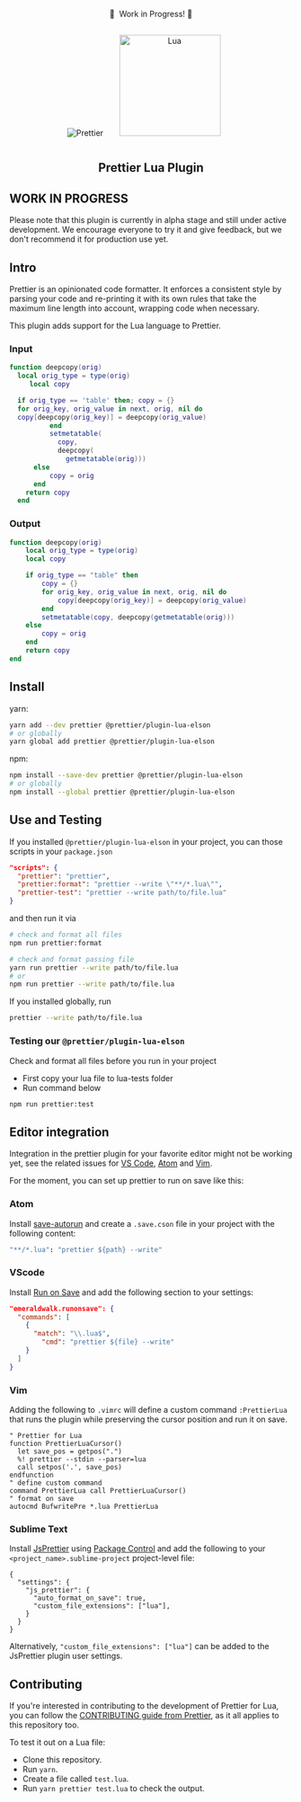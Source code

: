 <p align="center">
    🚧 &nbsp;Work in Progress!&nbsp;🚧
</p>

<div align="center">
<img alt="Prettier"
  src="https://raw.githubusercontent.com/prettier/prettier-logo/master/images/prettier-icon-light.png">
<img alt="Lua" height="180" hspace="25" vspace="15"
  src="https://commons.wikimedia.org/wiki/Special:Redirect/file/Lua-logo-nolabel.svg">
</div>

<h2 align="center">Prettier Lua Plugin</h2>

## WORK IN PROGRESS

Please note that this plugin is currently in alpha stage and still under active development. We encourage everyone to try it and give feedback, but we don't recommend it for production use yet.

## Intro

Prettier is an opinionated code formatter. It enforces a consistent style by parsing your code and re-printing it with its own rules that take the maximum line length into account, wrapping code when necessary.

This plugin adds support for the Lua language to Prettier.

### Input

```lua
function deepcopy(orig)
  local orig_type = type(orig)
     local copy

  if orig_type == 'table' then; copy = {}
  for orig_key, orig_value in next, orig, nil do
  copy[deepcopy(orig_key)] = deepcopy(orig_value)
          end
          setmetatable(
            copy,
            deepcopy(
              getmetatable(orig)))
      else
          copy = orig
      end
    return copy
  end
```

### Output

```lua
function deepcopy(orig)
	local orig_type = type(orig)
	local copy

	if orig_type == "table" then
		copy = {}
		for orig_key, orig_value in next, orig, nil do
			copy[deepcopy(orig_key)] = deepcopy(orig_value)
		end
		setmetatable(copy, deepcopy(getmetatable(orig)))
	else
		copy = orig
	end
	return copy
end
```

## Install

yarn:

```bash
yarn add --dev prettier @prettier/plugin-lua-elson
# or globally
yarn global add prettier @prettier/plugin-lua-elson
```

npm:

```bash
npm install --save-dev prettier @prettier/plugin-lua-elson
# or globally
npm install --global prettier @prettier/plugin-lua-elson
```

## Use and Testing

If you installed `@prettier/plugin-lua-elson` in your project, you can those scripts in your `package.json`

```json
"scripts": {
  "prettier": "prettier",
  "prettier:format": "prettier --write \"**/*.lua\"",
  "prettier-test": "prettier --write path/to/file.lua"
}
```

and then run it via

```bash
# check and format all files
npm run prettier:format
```

```bash
# check and format passing file
yarn run prettier --write path/to/file.lua
# or
npm run prettier --write path/to/file.lua

```

If you installed globally, run

```bash
prettier --write path/to/file.lua
```

### Testing our `@prettier/plugin-lua-elson`
Check and format all files before you run in your project
- First copy your lua file to lua-tests folder
- Run command below
```bash
npm run prettier:test
```

## Editor integration

Integration in the prettier plugin for your favorite editor might not be working yet, see the related issues for [VS Code](https://github.com/prettier/prettier-vscode/issues/395), [Atom](https://github.com/prettier/prettier-atom/issues/395) and [Vim](https://github.com/prettier/vim-prettier/issues/119).

For the moment, you can set up prettier to run on save like this:

### Atom

Install [save-autorun](https://atom.io/packages/save-autorun) and create a `.save.cson` file in your project with the following content:

```cson
"**/*.lua": "prettier ${path} --write"
```

### VScode

Install [Run on Save](https://marketplace.visualstudio.com/items?itemName=emeraldwalk.RunOnSave) and add the following section to your settings:

```json
"emeraldwalk.runonsave": {
  "commands": [
    {
      "match": "\\.lua$",
        "cmd": "prettier ${file} --write"
    }
  ]
}
```

### Vim

Adding the following to `.vimrc` will define a custom command `:PrettierLua` that runs the plugin while preserving the cursor position and run it on save.

```vim
" Prettier for Lua
function PrettierLuaCursor()
  let save_pos = getpos(".")
  %! prettier --stdin --parser=lua
  call setpos('.', save_pos)
endfunction
" define custom command
command PrettierLua call PrettierLuaCursor()
" format on save
autocmd BufwritePre *.lua PrettierLua
```

### Sublime Text

Install [JsPrettier](https://packagecontrol.io/packages/JsPrettier) using [Package Control](https://packagecontrol.io/installation) and add the following to your `<project_name>.sublime-project` project-level file:

```
{
  "settings": {
    "js_prettier": {
      "auto_format_on_save": true,
      "custom_file_extensions": ["lua"],
    }
  }
}

```

Alternatively, `"custom_file_extensions": ["lua"]` can be added to the JsPrettier plugin user settings.

## Contributing

If you're interested in contributing to the development of Prettier for Lua, you can follow the [CONTRIBUTING guide from Prettier](https://github.com/prettier/prettier/blob/master/CONTRIBUTING.md), as it all applies to this repository too.

To test it out on a Lua file:

- Clone this repository.
- Run `yarn`.
- Create a file called `test.lua`.
- Run `yarn prettier test.lua` to check the output.
